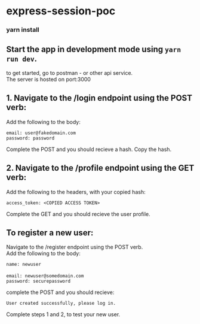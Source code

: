 # express-session-poc<br />

### yarn install

## Start the app in development mode using `yarn run dev`.

to get started, go to postman - or other api service.<br />
The server is hosted on port:3000<br />

## 1. Navigate to the /login endpoint using the POST verb:<br />
Add the following to the body:<br />

`email: user@fakedomain.com`<br />
`password: password`<br />

Complete the POST and you should recieve a hash. Copy the hash.<br />

## 2. Navigate to the /profile endpoint using the GET verb:<br />
Add the following to the headers, with your copied hash:<br />

`access_token: <COPIED ACCESS TOKEN>`<br />

Complete the GET and you should recieve the user profile.<br />

## To register a new user:<br /> 
Navigate to the /register endpoint using the POST verb.<br />
Add the following to the body:<br />

`name: newuser`<br /><br />
`email: newuser@somedomain.com`<br />
`password: securepassword`<br />

complete the POST and you should recieve:<br />

`User created successfully, please log in.`<br />

Complete steps 1 and 2, to test your new user.<br />
